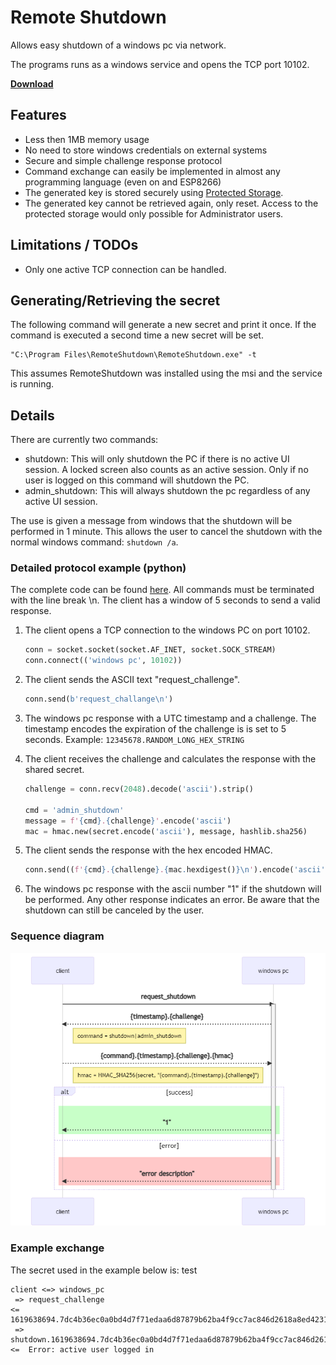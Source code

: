 # Remote Shutdown

Allows easy shutdown of a windows pc via network.

The programs runs as a windows service and opens the TCP port 10102.

**[Download](https://github.com/tripplet/remote-shutdown/releases)**

## Features

- Less then 1MB memory usage
- No need to store windows credentials on external systems
- Secure and simple challenge response protocol
- Command exchange can easily be implemented in almost any programming language (even on and ESP8266)
- The generated key is stored securely using [Protected Storage](https://docs.microsoft.com/en-us/windows/win32/devnotes/pstore).
- The generated key cannot be retrieved again, only reset.
  Access to the protected storage would only possible for Administrator users.


## Limitations / TODOs

- Only one active TCP connection can be handled.

## Generating/Retrieving the secret

The following command will generate a new secret and print it once.
If the command is executed a second time a new secret will be set.

    "C:\Program Files\RemoteShutdown\RemoteShutdown.exe" -t

This assumes RemoteShutdown was installed using the msi and the service is running.


## Details

There are currently two commands:

- shutdown: This will only shutdown the PC if there is no active UI session.
  A locked screen also counts as an active session.
  Only if no user is logged on this command will shutdown the PC.
- admin_shutdown: This will always shutdown the pc regardless of any active UI session.

The use is given a message from windows that the shutdown will be performed in 1 minute.
This allows the user to cancel the shutdown with the normal windows command: `shutdown /a`.


### Detailed protocol example (python)

The complete code can be found [here](clients/python).
All commands must be terminated with the line break \n.
The client has a window of 5 seconds to send a valid response.

1. The client opens a TCP connection to the windows PC on port 10102.

    ```python
    conn = socket.socket(socket.AF_INET, socket.SOCK_STREAM)
    conn.connect(('windows pc', 10102))
    ```

2. The client sends the ASCII text "request_challenge".

    ```python
    conn.send(b'request_challange\n')
    ```

3. The windows pc response with a UTC timestamp and a challenge.
   The timestamp encodes the expiration of the challenge is is set to 5 seconds.
   Example: `12345678.RANDOM_LONG_HEX_STRING`

4. The client receives the challenge and calculates the response with the shared secret.

    ```python
    challenge = conn.recv(2048).decode('ascii').strip()

    cmd = 'admin_shutdown'
    message = f'{cmd}.{challenge}'.encode('ascii')
    mac = hmac.new(secret.encode('ascii'), message, hashlib.sha256)
    ```

5. The client sends the response with the hex encoded HMAC.

    ```python
    conn.send((f'{cmd}.{challenge}.{mac.hexdigest()}\n').encode('ascii'))
    ```

6. The windows pc response with the ascii number "1" if the shutdown will be performed.
   Any other response indicates an error.
   Be aware that the shutdown can still be canceled by the user.


### Sequence diagram

![Sequence diagram](doc/sequence.png)


### Example exchange

The secret used in the example below is: test

    client <=> windows_pc
     => request_challenge
    <=  1619638694.7dc4b36ec0a0bd4d7f71edaa6d87879b62ba4f9cc7ac846d2618a8ed4231097f
     => shutdown.1619638694.7dc4b36ec0a0bd4d7f71edaa6d87879b62ba4f9cc7ac846d2618a8ed4231097f.eff9e46c45741c2efd581ce86b94cb1665cf298f61c55343d28b496b8cd74de9
    <=  Error: active user logged in
